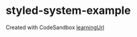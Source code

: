 # styled-system-example
Created with CodeSandbox
[learningUrl](https://cythilya.github.io/2019/11/30/build-a-better-ui-component-library-with-styled-system/)
